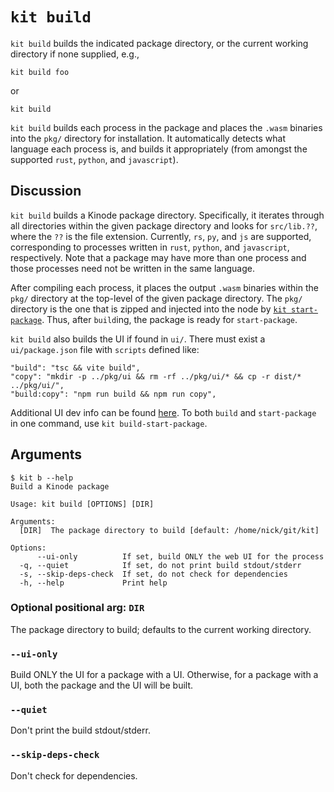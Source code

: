 # `kit build`

`kit build` builds the indicated package directory, or the current working directory if none supplied, e.g.,

```
kit build foo
```

or

```
kit build
```

`kit build` builds each process in the package and places the `.wasm` binaries into the `pkg/` directory for installation.
It automatically detects what language each process is, and builds it appropriately (from amongst the supported `rust`, `python`, and `javascript`).

## Discussion

`kit build` builds a Kinode package directory.
Specifically, it iterates through all directories within the given package directory and looks for `src/lib.??`, where the `??` is the file extension.
Currently, `rs`, `py`, and `js` are supported, corresponding to processes written in `rust`, `python`, and `javascript`, respectively.
Note that a package may have more than one process and those processes need not be written in the same language.

After compiling each process, it places the output `.wasm` binaries within the `pkg/` directory at the top-level of the given package directory.
The `pkg/` directory is the one that is zipped and injected into the node by [`kit start-package`](./start-package.md).
Thus, after `build`ing, the package is ready for `start-package`.

`kit build` also builds the UI if found in `ui/`.
There must exist a `ui/package.json` file with `scripts` defined like:
```
"build": "tsc && vite build",
"copy": "mkdir -p ../pkg/ui && rm -rf ../pkg/ui/* && cp -r dist/* ../pkg/ui/",
"build:copy": "npm run build && npm run copy",
```

Additional UI dev info can be found [here](./apis/frontend_development.md).
To both `build` and `start-package` in one command, use `kit build-start-package`.

## Arguments

```
$ kit b --help
Build a Kinode package

Usage: kit build [OPTIONS] [DIR]

Arguments:
  [DIR]  The package directory to build [default: /home/nick/git/kit]

Options:
      --ui-only          If set, build ONLY the web UI for the process
  -q, --quiet            If set, do not print build stdout/stderr
  -s, --skip-deps-check  If set, do not check for dependencies
  -h, --help             Print help
```

### Optional positional arg: `DIR`

The package directory to build; defaults to the current working directory.

### `--ui-only`

Build ONLY the UI for a package with a UI.
Otherwise, for a package with a UI, both the package and the UI will be built.

### `--quiet`

Don't print the build stdout/stderr.

### `--skip-deps-check`

Don't check for dependencies.
